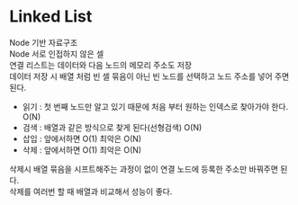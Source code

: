 # Linked List
Node 기반 자료구조   
Node 서로 인접하지 않은 셀   
연결 리스트는 데이터와 다음 노드의 메모리 주소도 저장   
데이터 저장 시 배열 처럼 빈 셀 묶음이 아닌 빈 노드를 선택하고 노드 주소를 넣어 주면 된다.   
* 읽기 : 첫 번째 노드만 알고 있기 때문에 처음 부터 원하는 인덱스로 찾아가야 한다. O(N)
* 검색 : 배열과 같은 방식으로 찾게 된다(선형검색) O(N)
* 삽입 : 앞에서하면 O(1) 최악은 O(N)
* 삭제 : 앞에서하면 O(1) 최악은 O(N)

삭제시 배열 묶음을 시프트해주는 과정이 없이 연결 노드에 등록한 주소만 바꿔주면 된다.   
삭제를 여러번 할 때 배열과 비교해서 성능이 좋다.   
